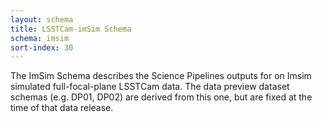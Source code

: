 ```yaml
---
layout: schema
title: LSSTCam-imSim Schema
schema: imsim
sort-index: 30
---
```

The ImSim Schema describes the Science Pipelines outputs for on Imsim simulated full-focal-plane LSSTCam data.
The data preview dataset schemas (e.g. DP01, DP02) are derived from this one, but are fixed at the time of that data release.
